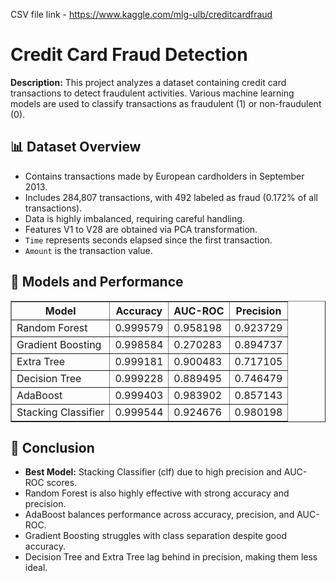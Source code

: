 CSV file link - https://www.kaggle.com/mlg-ulb/creditcardfraud
<h1>Credit Card Fraud Detection</h1>

<p>
    <strong>Description:</strong> This project analyzes a dataset containing credit card transactions to detect fraudulent activities. Various machine learning models are used to classify transactions as fraudulent (1) or non-fraudulent (0).
</p>

<h2>📊 Dataset Overview</h2>
<ul>
    <li>Contains transactions made by European cardholders in September 2013.</li>
    <li>Includes 284,807 transactions, with 492 labeled as fraud (0.172% of all transactions).</li>
    <li>Data is highly imbalanced, requiring careful handling.</li>
    <li>Features V1 to V28 are obtained via PCA transformation.</li>
    <li><code>Time</code> represents seconds elapsed since the first transaction.</li>
    <li><code>Amount</code> is the transaction value.</li>
</ul>

<h2>🧪 Models and Performance</h2>

<table border="1">
    <tr>
        <th>Model</th>
        <th>Accuracy</th>
        <th>AUC-ROC</th>
        <th>Precision</th>
    </tr>
    <tr>
        <td>Random Forest</td>
        <td>0.999579</td>
        <td>0.958198</td>
        <td>0.923729</td>
    </tr>
    <tr>
        <td>Gradient Boosting</td>
        <td>0.998584</td>
        <td>0.270283</td>
        <td>0.894737</td>
    </tr>
    <tr>
        <td>Extra Tree</td>
        <td>0.999181</td>
        <td>0.900483</td>
        <td>0.717105</td>
    </tr>
    <tr>
        <td>Decision Tree</td>
        <td>0.999228</td>
        <td>0.889495</td>
        <td>0.746479</td>
    </tr>
    <tr>
        <td>AdaBoost</td>
        <td>0.999403</td>
        <td>0.983902</td>
        <td>0.857143</td>
    </tr>
    <tr>
        <td>Stacking Classifier</td>
        <td>0.999544</td>
        <td>0.924676</td>
        <td>0.980198</td>
    </tr>
</table>

<h2>📌 Conclusion</h2>
<ul>
    <li><strong>Best Model:</strong> Stacking Classifier (clf) due to high precision and AUC-ROC scores.</li>
    <li>Random Forest is also highly effective with strong accuracy and precision.</li>
    <li>AdaBoost balances performance across accuracy, precision, and AUC-ROC.</li>
    <li>Gradient Boosting struggles with class separation despite good accuracy.</li>
    <li>Decision Tree and Extra Tree lag behind in precision, making them less ideal.</li>
</ul>
